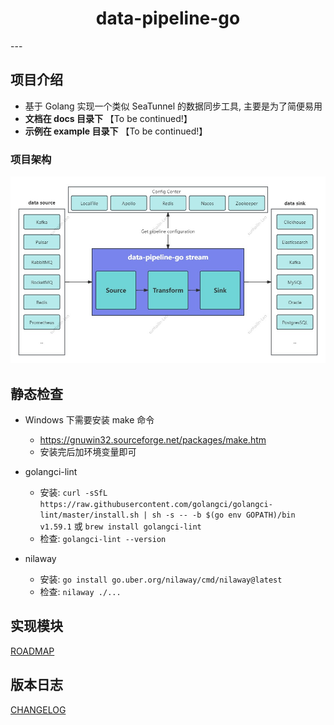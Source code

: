 <h1 style="text-align: center;">data-pipeline-go</h1>
---

## 项目介绍
* 基于 Golang 实现一个类似 SeaTunnel 的数据同步工具, 主要是为了简便易用
* **文档在 docs 目录下** 【To be continued!】
* **示例在 example 目录下** 【To be continued!】

### 项目架构
![framework.jpg](framework.jpg)

## 静态检查

* Windows 下需要安装 make 命令
  * https://gnuwin32.sourceforge.net/packages/make.htm
  * 安装完后加环境变量即可

* golangci-lint
  * 安装: `curl -sSfL https://raw.githubusercontent.com/golangci/golangci-lint/master/install.sh | sh -s -- -b $(go env GOPATH)/bin v1.59.1` 或 `brew install golangci-lint`
  * 检查: `golangci-lint --version`

* nilaway
  * 安装: `go install go.uber.org/nilaway/cmd/nilaway@latest`
  * 检查: `nilaway ./...`

## 实现模块

[ROADMAP](../ROADMAP.md)

## 版本日志

[CHANGELOG](../CHANGELOG.md)
